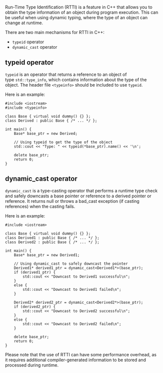 Run-Time Type Identification (RTTI) is a feature in C++ that allows you to obtain the type information of an object during program execution. This can be useful when using dynamic typing, where the type of an object can change at runtime.

There are two main mechanisms for RTTI in C++:

- `typeid` operator
- `dynamic_cast` operator

## typeid operator

`typeid` is an operator that returns a reference to an object of type `std::type_info`, which contains information about the type of the object. The header file `<typeinfo>` should be included to use `typeid`.

Here is an example:

```
#include <iostream>
#include <typeinfo>

class Base { virtual void dummy() {} };
class Derived : public Base { /* ... */ };

int main() {
    Base* base_ptr = new Derived;

    // Using typeid to get the type of the object
    std::cout << "Type: " << typeid(*base_ptr).name() << '\n';

    delete base_ptr;
    return 0;
}
```

## dynamic_cast operator

`dynamic_cast` is a type-casting operator that performs a runtime type check and safely downcasts a base pointer or reference to a derived pointer or reference. It returns null or throws a bad_cast exception (if casting references) when the casting fails.

Here is an example:

```
#include <iostream>

class Base { virtual void dummy() {} };
class Derived1 : public Base { /* ... */ };
class Derived2 : public Base { /* ... */ };

int main() {
    Base* base_ptr = new Derived1;

    // Using dynamic_cast to safely downcast the pointer
    Derived1* derived1_ptr = dynamic_cast<Derived1*>(base_ptr);
    if (derived1_ptr) {
        std::cout << "Downcast to Derived1 successful\n";
    }
    else {
        std::cout << "Downcast to Derived1 failed\n";
    }

    Derived2* derived2_ptr = dynamic_cast<Derived2*>(base_ptr);
    if (derived2_ptr) {
        std::cout << "Downcast to Derived2 successful\n";
    }
    else {
        std::cout << "Downcast to Derived2 failed\n";
    }

    delete base_ptr;
    return 0;
}
```

Please note that the use of RTTI can have some performance overhead, as it requires additional compiler-generated information to be stored and processed during runtime.